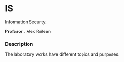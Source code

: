# IS

Information Security.

**Profesor** : Alex Railean

### Description

The laboratory works have different topics and purposes.